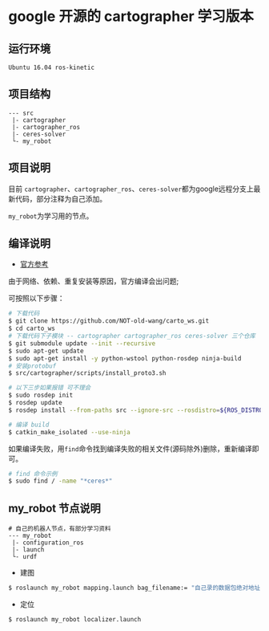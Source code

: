 # google 开源的 cartographer 学习版本

## 运行环境
`Ubuntu 16.04 ros-kinetic`

## 项目结构
```
--- src
 |- cartographer
 |- cartographer_ros
 |- ceres-solver
 └- my_robot
```

## 项目说明

目前 `cartographer`、`cartographer_ros`、`ceres-solver`都为google远程分支上最新代码，部分注释为自己添加。

`my_robot`为学习用的节点。

## 编译说明
- [官方参考](https://google-cartographer-ros.readthedocs.io/en/latest/compilation.html)

由于网络、依赖、重复安装等原因，官方编译会出问题;

可按照以下步骤：

```bash
# 下载代码
$ git clone https://github.com/NOT-old-wang/carto_ws.git
$ cd carto_ws
# 下载代码下子模块 -- cartographer cartographer_ros ceres-solver 三个仓库
$ git submodule update --init --recursive
$ sudo apt-get update
$ sudo apt-get install -y python-wstool python-rosdep ninja-build
# 安装protobuf
$ src/cartographer/scripts/install_proto3.sh

# 以下三步如果报错 可不理会
$ sudo rosdep init
$ rosdep update
$ rosdep install --from-paths src --ignore-src --rosdistro=${ROS_DISTRO} -y

# 编译 build
$ catkin_make_isolated --use-ninja
```
如果编译失败，用`find`命令找到编译失败的相关文件(源码除外)删除，重新编译即可。
```bash
# find 命令示例
$ sudo find / -name "*ceres*" 
```
## my_robot 节点说明
```
# 自己的机器人节点，有部分学习资料
--- my_robot
 |- configuration_ros
 |- launch
 └- urdf
```
- 建图
```bash
$ roslaunch my_robot mapping.launch bag_filename:= "自己录的数据包绝对地址"
```
- 定位
```bash
$ roslaunch my_robot localizer.launch
```
